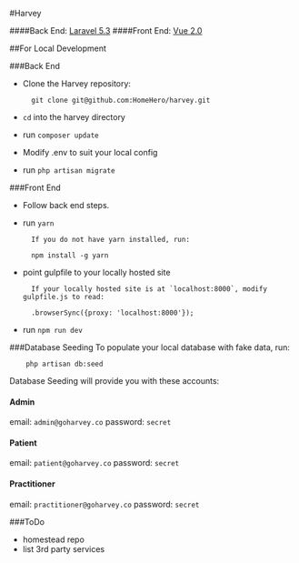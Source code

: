 #Harvey

####Back End: [Laravel 5.3](https://laravel.com/docs/5.3)
####Front End: [Vue 2.0](https://vuejs.org/v2/guide)

##For Local Development

###Back End
- Clone the Harvey repository:

		git clone git@github.com:HomeHero/harvey.git

- `cd` into the harvey directory
- run `composer update`
- Modify .env to suit your local config
- run `php artisan migrate`

###Front End
- Follow back end steps.

- run `yarn`

		If you do not have yarn installed, run:

		npm install -g yarn

- point gulpfile to your locally hosted site

		If your locally hosted site is at `localhost:8000`, modify gulpfile.js to read:

		.browserSync({proxy: 'localhost:8000'});

- run `npm run dev`

###Database Seeding
To populate your local database with fake data, run:

		php artisan db:seed

Database Seeding will provide you with these accounts:

#### Admin
email: `admin@goharvey.co`
password: `secret`

#### Patient
email: `patient@goharvey.co`
password: `secret`

#### Practitioner
email: `practitioner@goharvey.co`
password: `secret`

###ToDo
- homestead repo
- list 3rd party services
